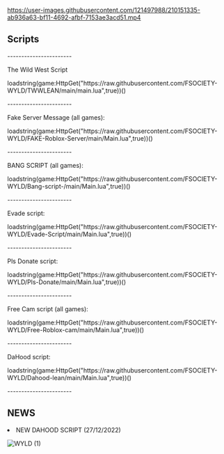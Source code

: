 

https://user-images.githubusercontent.com/121497988/210151335-ab936a63-bf11-4692-afbf-7153ae3acd51.mp4


<h2> Scripts </h2>
-----------------------
<p>The Wild West Script</p>
    <p>loadstring(game:HttpGet("https://raw.githubusercontent.com/FSOCIETY-WYLD/TWWLEAN/main/main.lua",true))()</p>  
-----------------------
<p>Fake Server Message (all games):</p>
    <p>loadstring(game:HttpGet("https://raw.githubusercontent.com/FSOCIETY-WYLD/FAKE-Roblox-Server/main/Main.lua",true))()</p>
-----------------------
<p>BANG SCRIPT (all games):</p>
    <p>loadstring(game:HttpGet("https://raw.githubusercontent.com/FSOCIETY-WYLD/Bang-script-/main/Main.lua",true))()</p>
-----------------------
<p>Evade script:</p>
    <p>loadstring(game:HttpGet("https://raw.githubusercontent.com/FSOCIETY-WYLD/Evade-Script/main/Main.lua",true))()</p>
-----------------------
<p>Pls Donate script:</p>
    <p>loadstring(game:HttpGet("https://raw.githubusercontent.com/FSOCIETY-WYLD/Pls-Donate/main/Main.lua",true))()</p>
-----------------------
<p>Free Cam script (all games):</p>
    <p>loadstring(game:HttpGet("https://raw.githubusercontent.com/FSOCIETY-WYLD/Free-Roblox-cam/main/Main.lua",true))()</p>
-----------------------
<p>DaHood script:</p>
    <p>loadstring(game:HttpGet("https://raw.githubusercontent.com/FSOCIETY-WYLD/Dahood-lean/main/Main.lua",true))()</p>
-----------------------

<h2> NEWS </h2>

<li>NEW DAHOOD SCRIPT (27/12/2022)</li>

![WYLD (1)](https://user-images.githubusercontent.com/121406222/209567557-251db547-bda0-4868-a2dc-4d697fc0758e.png)




